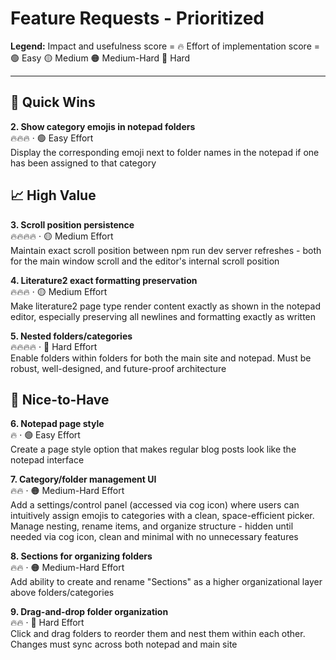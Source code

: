 # Feature Requests - Prioritized

**Legend:** 
Impact and usefulness score = 🔥
Effort of implementation score = 🟢 Easy 🟡 Medium 🟠 Medium-Hard 🔴 Hard


--------------------------------------------------------------------------------------------------------------------------------------------------------------------------------------------


## 🎯 Quick Wins

**2. Show category emojis in notepad folders**  
🔥🔥🔥 · 🟢 Easy Effort  
Display the corresponding emoji next to folder names in the notepad if one has been assigned to that category

## 📈 High Value

**3. Scroll position persistence**  
🔥🔥🔥🔥 · 🟡 Medium Effort  
Maintain exact scroll position between npm run dev server refreshes - both for the main window scroll and the editor's internal scroll position

**4. Literature2 exact formatting preservation**  
🔥🔥🔥 · 🟡 Medium Effort  
Make literature2 page type render content exactly as shown in the notepad editor, especially preserving all newlines and formatting exactly as written

**5. Nested folders/categories**  
🔥🔥🔥🔥 · 🔴 Hard Effort  
Enable folders within folders for both the main site and notepad. Must be robust, well-designed, and future-proof architecture

## 🔧 Nice-to-Have

**6. Notepad page style**  
🔥 · 🟢 Easy Effort  
Create a page style option that makes regular blog posts look like the notepad interface

**7. Category/folder management UI**  
🔥🔥 · 🟠 Medium-Hard Effort  
Add a settings/control panel (accessed via cog icon) where users can intuitively assign emojis to categories with a clean, space-efficient picker. Manage nesting, rename items, and organize structure - hidden until needed via cog icon, clean and minimal with no unnecessary features

**8. Sections for organizing folders**  
🔥🔥 · 🟠 Medium-Hard Effort  
Add ability to create and rename "Sections" as a higher organizational layer above folders/categories

**9. Drag-and-drop folder organization**  
🔥🔥 · 🔴 Hard Effort  
Click and drag folders to reorder them and nest them within each other. Changes must sync across both notepad and main site
